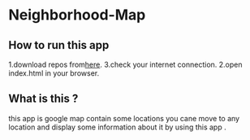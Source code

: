 # Neighborhood-Map

## How to run this app

1.download repos from[here](https://github.com/Ahmedfci2018/Neighborhood-Map).
3.check your internet connection.
2.open index.html in your browser.

## What is this ? 
this app is google map contain some locations you cane move to any location and display some information about it by using this app . 
